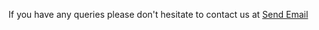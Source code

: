 
If you have any queries please don't hesitate to contact us at [Send Email](mailto://contact@realitsolutions.com.au)